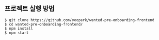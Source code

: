 ## 프로젝트 실행 방법

```shell
$ git clone https://github.com/yoopark/wanted-pre-onboarding-frontend
$ cd wanted-pre-onboarding-frontend/
$ npm install
$ npm start
```
